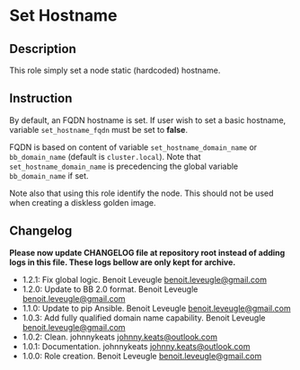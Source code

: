 # Set Hostname

## Description

This role simply set a node static (hardcoded) hostname.

## Instruction

By default, an FQDN hostname is set. If user wish to set a basic hostname, 
variable `set_hostname_fqdn` must be set to **false**.

FQDN is based on content of variable `set_hostname_domain_name` or `bb_domain_name` (default is `cluster.local`).
Note that `set_hostname_domain_name` is precedencing the global variable `bb_domain_name` if set.

Note also that using this role identify the node.
This should not be used when creating a diskless golden image.

## Changelog

**Please now update CHANGELOG file at repository root instead of adding logs in this file.
These logs bellow are only kept for archive.**

* 1.2.1: Fix global logic. Benoit Leveugle <benoit.leveugle@gmail.com>
* 1.2.0: Update to BB 2.0 format. Benoit Leveugle <benoit.leveugle@gmail.com>
* 1.1.0: Update to pip Ansible. Benoit Leveugle <benoit.leveugle@gmail.com>
* 1.0.3: Add fully qualified domain name capability. Benoit Leveugle <benoit.leveugle@gmail.com>
* 1.0.2: Clean. johnnykeats <johnny.keats@outlook.com>
* 1.0.1: Documentation. johnnykeats <johnny.keats@outlook.com>
* 1.0.0: Role creation. Benoit Leveugle <benoit.leveugle@gmail.com>

